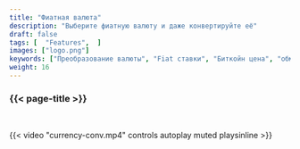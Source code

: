 ```yaml
---
title: "Фиатная валюта"
description: "Выберите фиатную валюту и даже конвертируйте её"
draft: false
tags: [  "Features",  ]
images: ["logo.png"]
keywords: ["Преобразование валюты", "Fiat ставки", "Биткойн цена", "обменные курсы"]
weight: 16
---
```


### {{< page-title >}} 
<!-- {{< page-description >}}  -->

<br>


{{< video "currency-conv.mp4" controls  autoplay muted playsinline >}}